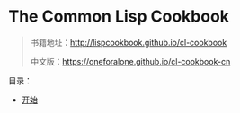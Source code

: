 # The Common Lisp Cookbook


>书籍地址：http://lispcookbook.github.io/cl-cookbook
>
> 中文版：https://oneforalone.github.io/cl-cookbook-cn

目录：

- [开始](https://github.com/keer2345/reading-notes/blob/main/it/the-common-lisp-cookbook/chapter01.md)
